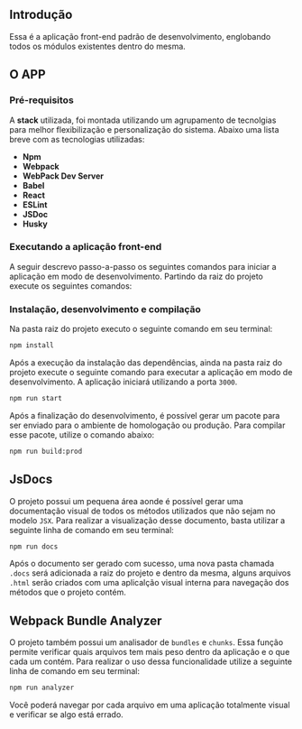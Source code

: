 ## Introdução

Essa é a aplicação front-end padrão de desenvolvimento, englobando todos os módulos existentes dentro do mesma.

## O APP

### Pré-requisitos

A **stack** utilizada, foi montada utilizando um agrupamento de tecnolgias para melhor flexibilização e personalização do sistema. Abaixo uma lista breve com as tecnologias utilizadas:

 - **Npm**
 - **Webpack**
 - **WebPack Dev Server**
 - **Babel**
 - **React**
 - **ESLint**
 - **JSDoc**
 - **Husky**

### Executando a aplicação front-end

A seguir descrevo passo-a-passo os seguintes comandos para iniciar a aplicação em modo de desenvolvimento. Partindo da raiz do projeto execute os seguintes comandos:

### Instalação, desenvolvimento e compilação

Na pasta raiz do projeto executo o seguinte comando em seu terminal:

```bash
npm install
```

Após a execução da instalação das dependências, ainda na pasta raiz do projeto execute o seguinte comando para executar a aplicação em modo de desenvolvimento. A aplicação iniciará utilizando a porta `3000`.

```bash
npm run start 
```

Após a finalização do desenvolvimento, é possível gerar um pacote para ser enviado para o ambiente de homologação ou produção. Para compilar esse pacote, utilize o comando abaixo:

```bash
npm run build:prod
```

## JsDocs

O projeto possui um pequena área aonde é possível gerar uma documentação visual de todos os métodos utilizados que não sejam no modelo `JSX`. Para realizar a visualização desse documento, basta utilizar a seguinte linha de comando em seu terminal:

```bash
npm run docs
```

Após o documento ser gerado com sucesso, uma nova pasta chamada `.docs` será adicionada a raiz do projeto e dentro da mesma, alguns arquivos `.html` serão criados com uma aplicalção visual interna para navegação dos métodos que o projeto contém.

## Webpack Bundle Analyzer

O projeto também possui um analisador de `bundles` e `chunks`. Essa função permite verificar quais arquivos tem mais peso dentro da aplicação e o que cada um contém. Para realizar o uso dessa funcionalidade utilize a seguinte linha de comando em seu terminal:

```bash
npm run analyzer
```

Você poderá navegar por cada arquivo em uma aplicação totalmente visual e verificar se algo está errado.